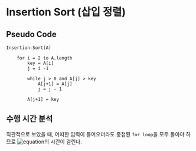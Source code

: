 # Insertion Sort (삽입 정렬)

## Pseudo Code

```
Insertion-Sort(A)

    for i = 2 to A.length
        key = A[i]
        j = i -1

        while j > 0 and A[j] > key
            A[j+1] = A[j]
            j = j - 1

        A[j+1] = key
```

## 수행 시간 분석

직관적으로 보았을 때, 어떠한 입력이 들어오더라도 중첩된 `for loop`을 모두 돌아야 하므로 ![equation](https://latex.codecogs.com/svg.latex?\dpi{120}&space;\theta(n^2))의 시간이 걸린다.
